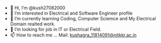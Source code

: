 - 👋 Hi, I’m @kush27082000
- 👀 I’m interested in Electrical and Software Engineer profile
- 🌱 I’m currently learning Coding, Computer Sciemce and My Electrical Domain realted work. 
- 💞️ I’m looking for job in IT or Electrical Field. 
- 📫 How to reach me ...
     Mail: kushagra_11814091@nitkkr.ac.in
     

<!---
kush27082000/kush27082000 is a ✨ special ✨ repository because its `README.md` (this file) appears on your GitHub profile.
You can click the Preview link to take a look at your changes.
--->
